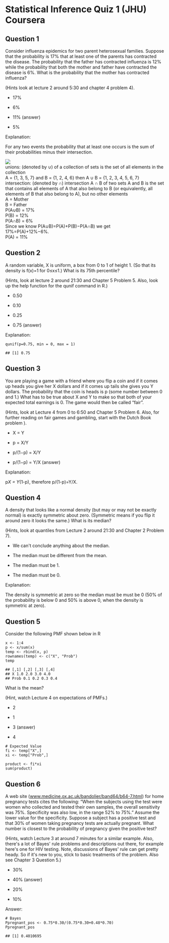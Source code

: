 # Statistical Inference Quiz 1 (JHU) Coursera

Question 1
----------
Consider influenza epidemics for two parent heterosexual families. Suppose that the probability is 17% that at least one of the parents has contracted the disease. The probability that the father has contracted influenza is 12% while the probability that both the mother and father have contracted the disease is 6%. What is the probability that the mother has contracted influenza?

(Hints look at lecture 2 around 5:30 and chapter 4 problem 4).

* 17%

* 6%

* 11% (answer)

* 5%

Explanation: </br>

For any two events the probability that at least one occurs is the sum of their probabilities minus their intersection. 

![](https://github.com/mGalarnyk/datasciencecoursera/blob/master/6_%20Statistical_Inference/data/unionIntersection.png)
</br>
unions: (denoted by ∪) of a collection of sets is the set of all elements in the collection
</br> A = {1, 3, 5, 7} and B = {1, 2, 4, 6} then A ∪ B = {1, 2, 3, 4, 5, 6, 7}
</br>
intersection: (denoted by ∩) intersection A ∩ B of two sets A and B is the set that contains all elements of A that also belong to B (or equivalently, all elements of B that also belong to A), but no other elements
<br>
A = Mother
<br>
B = Father
<br>
P(A∪B) = 17%
<br>
P(B) = 12%
<br>
P(A∩B) = 6%
<br>
Since we know P(A∪B)=P(A)+P(B)−P(A∩B) we get
<br>
17%=P(A)+12%−6%.
<br>
P(A) = 11%

Question 2
----------
A random variable, X is uniform, a box from 0 to 1 of height 1. (So that its density is f(x)=1 for 0≤x≤1.) What is its 75th percentile?

(Hints, look at lecture 2 around 21:30 and Chapter 5 Problem 5. Also, look up the help function for the qunif command in R.)

* 0.50

* 0.10

* 0.25

* 0.75 (answer)

Explanation: </br>

```{r}
qunif(p=0.75, min = 0, max = 1)
```

```{r}
## [1] 0.75
```

Question 3
----------
You are playing a game with a friend where you flip a coin and if it comes up heads you give her X dollars and if it comes up tails she gives you Y dollars. The probability that the coin is heads is p (some number between 0 and 1.) What has to be true about X and Y to make so that both of your expected total earnings is 0. The game would then be called “fair”.

(Hints, look at Lecture 4 from 0 to 6:50 and Chapter 5 Problem 6. Also, for further reading on fair games and gambling, start with the Dutch Book problem ).

* X = Y

* p = X/Y

* p/(1−p) = X/Y

* p/(1−p) = Y/X (answer)

Explanation: </br>

p*X = Y*(1-p), therefore p/(1-p)=Y/X.

Question 4
----------
A density that looks like a normal density (but may or may not be exactly normal) is exactly symmetric about zero. (Symmetric means if you flip it around zero it looks the same.) What is its median?

(Hints, look at quantiles from Lecture 2 around 21:30 and Chapter 2 Problem 7).

* We can't conclude anything about the median.

* The median must be different from the mean.

* The median must be 1.

* The median must be 0.

Explanation: </br>

The density is symmetric at zero so the median must be must be 0 (50% of the probability is below 0 and 50% is above 0, when the density is symmetric at zero). 

Question 5
----------
Consider the following PMF shown below in R

```{r}
x <- 1:4
p <- x/sum(x)
temp <- rbind(x, p)
rownames(temp) <- c("X", "Prob")
temp
```

```{r}
## [,1] [,2] [,3] [,4]
## X 1.0 2.0 3.0 4.0
## Prob 0.1 0.2 0.3 0.4
```

What is the mean?

(Hint, watch Lecture 4 on expectations of PMFs.)

* 2

* 1

* 3 (answer)

* 4

```{r}
# Expected Value
fi <- temp["X",]
xi <- temp["Prob",] 
  
product <- fi*xi
sum(product)
```

Question 6
----------
A web site (www.medicine.ox.ac.uk/bandolier/band64/b64-7.html) for home pregnancy tests cites the following: “When the subjects using the test were women who collected and tested their own samples, the overall sensitivity was 75%. Specificity was also low, in the range 52% to 75%.” Assume the lower value for the specificity. Suppose a subject has a positive test and that 30% of women taking pregnancy tests are actually pregnant. What number is closest to the probability of pregnancy given the positive test?

(Hints, watch Lecture 3 at around 7 minutes for a similar example. Also, there's a lot of Bayes' rule problems and descriptions out there, for example here's one for HIV testing. Note, discussions of Bayes' rule can get pretty heady. So if it's new to you, stick to basic treatments of the problem. Also see Chapter 3 Question 5.)

* 30%

* 40% (answer)

* 20%

* 10%

Answer: </br>
```{r}
# Bayes
Ppregnant_pos <- 0.75*0.30/(0.75*0.30+0.48*0.70)
Ppregnant_pos
```

```{r}
## [1] 0.4010695
```
